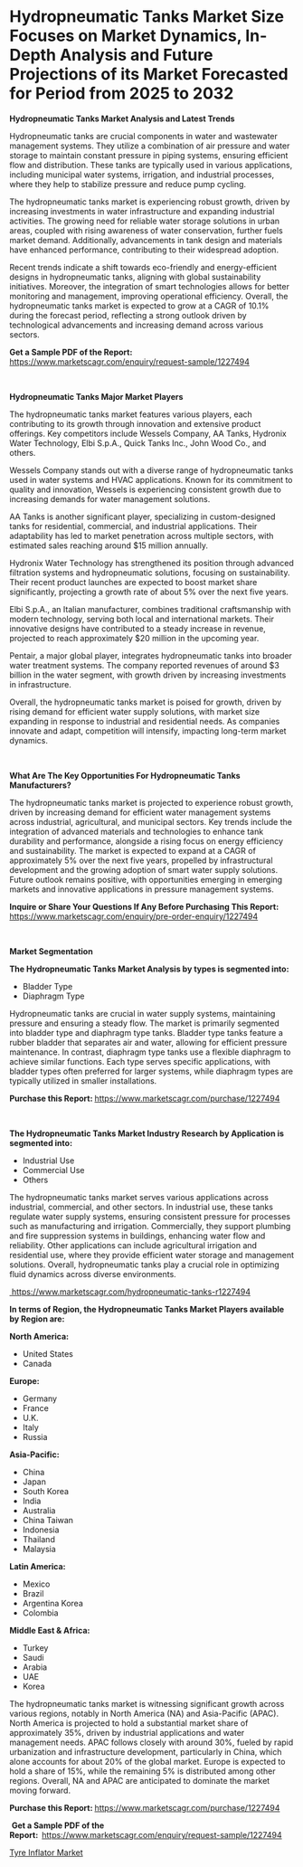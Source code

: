 <p><h1>Hydropneumatic Tanks Market Size Focuses on Market Dynamics, In-Depth Analysis and Future Projections of its Market Forecasted for Period from 2025 to 2032</h1></p><p><strong>Hydropneumatic Tanks Market Analysis and Latest Trends</strong></p>
<p><p>Hydropneumatic tanks are crucial components in water and wastewater management systems. They utilize a combination of air pressure and water storage to maintain constant pressure in piping systems, ensuring efficient flow and distribution. These tanks are typically used in various applications, including municipal water systems, irrigation, and industrial processes, where they help to stabilize pressure and reduce pump cycling. </p><p>The hydropneumatic tanks market is experiencing robust growth, driven by increasing investments in water infrastructure and expanding industrial activities. The growing need for reliable water storage solutions in urban areas, coupled with rising awareness of water conservation, further fuels market demand. Additionally, advancements in tank design and materials have enhanced performance, contributing to their widespread adoption.</p><p>Recent trends indicate a shift towards eco-friendly and energy-efficient designs in hydropneumatic tanks, aligning with global sustainability initiatives. Moreover, the integration of smart technologies allows for better monitoring and management, improving operational efficiency. Overall, the hydropneumatic tanks market is expected to grow at a CAGR of 10.1% during the forecast period, reflecting a strong outlook driven by technological advancements and increasing demand across various sectors.</p></p>
<p><strong>Get a Sample PDF of the Report:&nbsp;</strong> <a href="https://www.marketscagr.com/enquiry/request-sample/1227494?utm_campaign=2111&utm_medium=2&utm_source=Github&utm_content=ia&utm_term=18022025&utm_id=hydropneumatic-tanks">https://www.marketscagr.com/enquiry/request-sample/1227494</a></p>
<p>&nbsp;</p>
<p><strong>Hydropneumatic Tanks Major Market Players</strong></p>
<p><p>The hydropneumatic tanks market features various players, each contributing to its growth through innovation and extensive product offerings. Key competitors include Wessels Company, AA Tanks, Hydronix Water Technology, Elbi S.p.A., Quick Tanks Inc., John Wood Co., and others.</p><p>Wessels Company stands out with a diverse range of hydropneumatic tanks used in water systems and HVAC applications. Known for its commitment to quality and innovation, Wessels is experiencing consistent growth due to increasing demands for water management solutions.</p><p>AA Tanks is another significant player, specializing in custom-designed tanks for residential, commercial, and industrial applications. Their adaptability has led to market penetration across multiple sectors, with estimated sales reaching around $15 million annually.</p><p>Hydronix Water Technology has strengthened its position through advanced filtration systems and hydropneumatic solutions, focusing on sustainability. Their recent product launches are expected to boost market share significantly, projecting a growth rate of about 5% over the next five years.</p><p>Elbi S.p.A., an Italian manufacturer, combines traditional craftsmanship with modern technology, serving both local and international markets. Their innovative designs have contributed to a steady increase in revenue, projected to reach approximately $20 million in the upcoming year.</p><p>Pentair, a major global player, integrates hydropneumatic tanks into broader water treatment systems. The company reported revenues of around $3 billion in the water segment, with growth driven by increasing investments in infrastructure.</p><p>Overall, the hydropneumatic tanks market is poised for growth, driven by rising demand for efficient water supply solutions, with market size expanding in response to industrial and residential needs. As companies innovate and adapt, competition will intensify, impacting long-term market dynamics.</p></p>
<p>&nbsp;</p>
<p><strong>What Are The Key Opportunities For Hydropneumatic Tanks Manufacturers?</strong></p>
<p><p>The hydropneumatic tanks market is projected to experience robust growth, driven by increasing demand for efficient water management systems across industrial, agricultural, and municipal sectors. Key trends include the integration of advanced materials and technologies to enhance tank durability and performance, alongside a rising focus on energy efficiency and sustainability. The market is expected to expand at a CAGR of approximately 5% over the next five years, propelled by infrastructural development and the growing adoption of smart water supply solutions. Future outlook remains positive, with opportunities emerging in emerging markets and innovative applications in pressure management systems.</p></p>
<p><strong>Inquire or Share Your Questions If Any Before Purchasing This Report:</strong> <a href="https://www.marketscagr.com/enquiry/pre-order-enquiry/1227494?utm_campaign=2111&utm_medium=2&utm_source=Github&utm_content=ia&utm_term=18022025&utm_id=hydropneumatic-tanks">https://www.marketscagr.com/enquiry/pre-order-enquiry/1227494</a></p>
<p>&nbsp;</p>
<p><strong>Market Segmentation</strong></p>
<p><strong>The Hydropneumatic Tanks Market Analysis by types is segmented into:</strong></p>
<p><ul><li>Bladder Type</li><li>Diaphragm Type</li></ul></p>
<p><p>Hydropneumatic tanks are crucial in water supply systems, maintaining pressure and ensuring a steady flow. The market is primarily segmented into bladder type and diaphragm type tanks. Bladder type tanks feature a rubber bladder that separates air and water, allowing for efficient pressure maintenance. In contrast, diaphragm type tanks use a flexible diaphragm to achieve similar functions. Each type serves specific applications, with bladder types often preferred for larger systems, while diaphragm types are typically utilized in smaller installations.</p></p>
<p><strong>Purchase this Report:&nbsp;</strong><a href="https://www.marketscagr.com/purchase/1227494?utm_campaign=2111&utm_medium=2&utm_source=Github&utm_content=ia&utm_term=18022025&utm_id=hydropneumatic-tanks">https://www.marketscagr.com/purchase/1227494</a></p>
<p>&nbsp;</p>
<p><strong>The Hydropneumatic Tanks Market Industry Research by Application is segmented into:</strong></p>
<p><ul><li>Industrial Use</li><li>Commercial Use</li><li>Others</li></ul></p>
<p><p>The hydropneumatic tanks market serves various applications across industrial, commercial, and other sectors. In industrial use, these tanks regulate water supply systems, ensuring consistent pressure for processes such as manufacturing and irrigation. Commercially, they support plumbing and fire suppression systems in buildings, enhancing water flow and reliability. Other applications can include agricultural irrigation and residential use, where they provide efficient water storage and management solutions. Overall, hydropneumatic tanks play a crucial role in optimizing fluid dynamics across diverse environments.</p></p>
<p><a href="https://www.marketscagr.com/hydropneumatic-tanks-r1227494?utm_campaign=2111&utm_medium=2&utm_source=Github&utm_content=ia&utm_term=18022025&utm_id=hydropneumatic-tanks">&nbsp;https://www.marketscagr.com/hydropneumatic-tanks-r1227494</a></p>
<p><strong>In terms of Region, the Hydropneumatic Tanks Market Players available by Region are:</strong></p>
<p>
    <p> <strong> North America: </strong>
        <ul>
            <li>United States</li>
            <li>Canada</li>
        </ul>
        </p> 
    <p> <strong> Europe: </strong>
        <ul>
            <li>Germany</li>
            <li>France</li>
            <li>U.K.</li>
            <li>Italy</li>
            <li>Russia</li>
        </ul>
        </p> 
    <p> <strong> Asia-Pacific: </strong>
        <ul>
            <li>China</li>
            <li>Japan</li>
            <li>South Korea</li>
            <li>India</li>
            <li>Australia</li>
            <li>China Taiwan</li>
            <li>Indonesia</li>
            <li>Thailand</li>
            <li>Malaysia</li>
        </ul>
        </p> 
    <p> <strong> Latin America: </strong>
        <ul>
            <li>Mexico</li>
            <li>Brazil</li>
            <li>Argentina Korea</li>
            <li>Colombia</li>
        </ul>
        </p> 
    <p> <strong> Middle East & Africa: </strong>
        <ul>
            <li>Turkey</li>
            <li>Saudi</li>
            <li>Arabia</li>
            <li>UAE</li>
            <li>Korea</li>
        </ul>
    </p>
    </p>
<p><p>The hydropneumatic tanks market is witnessing significant growth across various regions, notably in North America (NA) and Asia-Pacific (APAC). North America is projected to hold a substantial market share of approximately 35%, driven by industrial applications and water management needs. APAC follows closely with around 30%, fueled by rapid urbanization and infrastructure development, particularly in China, which alone accounts for about 20% of the global market. Europe is expected to hold a share of 15%, while the remaining 5% is distributed among other regions. Overall, NA and APAC are anticipated to dominate the market moving forward.</p></p>
<p><strong>Purchase this Report: </strong><a href="https://www.marketscagr.com/purchase/1227494?utm_campaign=2111&utm_medium=2&utm_source=Github&utm_content=ia&utm_term=18022025&utm_id=hydropneumatic-tanks">https://www.marketscagr.com/purchase/1227494</a></p>
<p>&nbsp;<strong>Get a Sample PDF of the Report:&nbsp;&nbsp;</strong><a href="https://www.marketscagr.com/enquiry/request-sample/1227494?utm_campaign=2111&utm_medium=2&utm_source=Github&utm_content=ia&utm_term=18022025&utm_id=hydropneumatic-tanks">https://www.marketscagr.com/enquiry/request-sample/1227494</a></p>
<p><strong></strong></p>
<p><p><a href="https://github.com/rodinayygacklezi/Market-Research-Report-List-1/blob/main/tyre-inflator-market.md?utm_campaign=2111&utm_medium=2&utm_source=Github&utm_content=ia&utm_term=18022025&utm_id=hydropneumatic-tanks">Tyre Inflator Market</a></p></p>